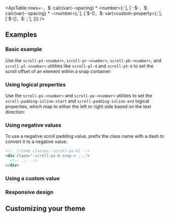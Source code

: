 <ApiTable
rows=-<number>`, `$: calc(var(--spacing) * <number>);`],
    [`-$-<number>`, `$: calc(var(--spacing) * -<number>);`],
    [`$-(<custom-property>)`, `$: var(<custom-property>);`],
    [`$-[<value>]`, `$: <value>;`],
])}
/>

## Examples

### Basic example

Use the `scroll-pt-<number>`, `scroll-pr-<number>`, `scroll-pb-<number>`, and `scroll-pl-<number>` utilities like `scroll-pl-4` and `scroll-pt-6` to set the scroll offset of an element within a snap container:

### Using logical properties

Use the `scroll-ps-<number>` and `scroll-pe-<number>` utilities to set the `scroll-padding-inline-start` and `scroll-padding-inline-end` logical properties, which map to either the left or right side based on the text direction:

### Using negative values

To use a negative scroll padding value, prefix the class name with a dash to convert it to a negative value:

```html
<!-- [!code classes:-scroll-ps-6] -->
<div class="-scroll-ps-6 snap-x ...">
  <!-- ... -->
</div>
```

### Using a custom value

### Responsive design

## Customizing your theme
